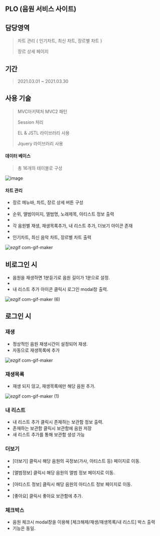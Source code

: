 ## PLO (음원 서비스 사이트)

## 담당영역

> 차트 관리 ( 인기차트, 최신 차트, 장르별 차트 )
> 
> 장르 상세 페이지
> 

## 기간

> 2021.03.01 ~ 2021.03.30

## 사용 기술
> MVC아키텍처 MVC2 패턴
> 
> Session 처리
> 
> EL & JSTL 라이브러리 사용
> 
> Jquery 라이브러리 사용

#### 데이터 베이스

>총 16개의 테이블로 구성

![image](https://user-images.githubusercontent.com/77144929/115993180-9e43e480-a60c-11eb-857e-d2c171ce193c.png)

#### 차트 관리

* 장르 메뉴바, 차트, 장르 상세 버튼 구성
* 
* 순위, 앨범이미지, 앨범명, 노래제목, 아티스트 정보 출력
* 
* 각 음원별 재생, 재생목록추가, 내 리스트 추가, 더보기 아이콘 존재
* 
* 인기차트, 최신 음악 차트, 장르별 차트 출력

![ezgif com-gif-maker](https://user-images.githubusercontent.com/77144929/115998845-35686680-a624-11eb-892d-1610139e5f24.gif)

## 비로그인 시 
* 음원을 재생하면 1분듣기로 음원 길이가 1분으로 설정.
* 
* 내 리스트 추가 아이콘 클릭시 로그인 modal창 출력.

![ezgif com-gif-maker (6)](https://user-images.githubusercontent.com/77144929/115998372-db66a180-a621-11eb-9fdb-4f25af776768.gif)

## 로그인 시

### 재생
* 정상적인 음원 재생시간이 설정되어 재생.
* 자동으로 재생목록에 추가

![ezgif com-gif-maker](https://user-images.githubusercontent.com/77144929/115999436-ab6dcd00-a626-11eb-951c-1d43509c3300.gif)

### 재생목록
* 재생 되지 않고, 재생목록에만 해당 음원 추가.

![ezgif com-gif-maker (1)](https://user-images.githubusercontent.com/77144929/115999545-2b943280-a627-11eb-9523-06aa9b9bcaba.gif)

### 내 리스트
* 내 리스트 추가 클릭시 존재하는 보관함 정보 출력.
* 존재하는 보관함 클릭시 보관함에 음원 저장
* 새 리스트 추가를 통해 보관함 생성 가능

### 더보기
* [더보기] 클릭시 해당 음원의 곡정보(가사, 아티스트 등) 페이지로 이동.
* 
* [앨범정보] 클릭시 해당 음원의 앨범 정보 페이지로 이동.
*
* [아티스트 정보] 클릭시 해당 음원의 아티스트 정보 페이지로 이동.
*
* [좋아요] 클릭시 좋아요 보관함에 추가.

### 체크박스
* 음원 체크시 modal창을 이용해 [체크해제/재생/재생목록/내 리스트] 박스 출력
* 기능은 동일. 

